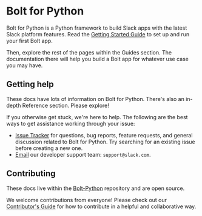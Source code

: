 # Bolt for Python

Bolt for Python is a Python framework to build Slack apps with the latest Slack platform features. Read the [Getting Started Guide](/tools/bolt-python/getting-started) to set up and run your first Bolt app.

Then, explore the rest of the pages within the Guides section. The documentation there will help you build a Bolt app for whatever use case you may have.

## Getting help

These docs have lots of information on Bolt for Python. There's also an in-depth Reference section. Please explore!

If you otherwise get stuck, we're here to help. The following are the best ways to get assistance working through your issue:

* [Issue Tracker](http://github.com/slackapi/bolt-python/issues) for questions, bug reports, feature requests, and general discussion related to Bolt for Python. Try searching for an existing issue before creating a new one.
* [Email](mailto:support@slack.com) our developer support team: `support@slack.com`.

## Contributing

These docs live within the [Bolt-Python](https://github.com/slackapi/bolt-python/) repository and are open source.

We welcome contributions from everyone! Please check out our
[Contributor's Guide](https://github.com/slackapi/bolt-python/blob/main/.github/contributing.md) for how to contribute in a helpful and collaborative way.